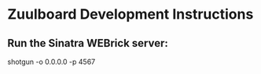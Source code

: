 # Zuulboard Development Instructions

## Run the Sinatra WEBrick server:
  shotgun -o 0.0.0.0 -p 4567

